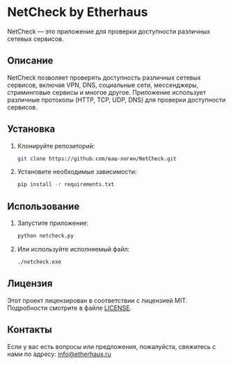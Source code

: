 # NetCheck by Etherhaus

NetCheck — это приложение для проверки доступности различных сетевых сервисов.

## Описание

NetCheck позволяет проверять доступность различных сетевых сервисов, включая VPN, DNS, социальные сети, мессенджеры, стриминговые сервисы и многое другое. Приложение использует различные протоколы (HTTP, TCP, UDP, DNS) для проверки доступности сервисов.

## Установка

1. Клонируйте репозиторий:
    ```bash
    git clone https://github.com/ваш-логин/NetCheck.git
    ```

2. Установите необходимые зависимости:
    ```bash
    pip install -r requirements.txt
    ```

## Использование

1. Запустите приложение:
    ```bash
    python netcheck.py
    ```

2. Или используйте исполняемый файл:
    ```bash
    ./netcheck.exe
    ```

## Лицензия

Этот проект лицензирован в соответствии с лицензией MIT. Подробности смотрите в файле [LICENSE](LICENSE).

## Контакты

Если у вас есть вопросы или предложения, пожалуйста, свяжитесь с нами по адресу: info@etherhaus.ru
